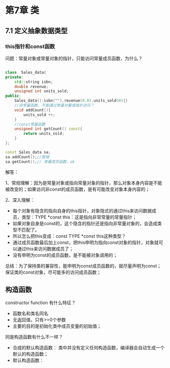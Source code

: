 # 第7章 类




## 7.1 定义抽象数据类型


### this指针和const函数

问题：常量对象或常量对象的指针，只能访问常量成员函数，为什么？


``` c++

class  Sales_data{
private:
    std::string isbn;
    double revenue;
    unsigned int units_sold;
public:
    Sales_data():isbn(""),revenue(0.0),units_sold(0){}
    //非常量函数，不能通过常量对量或指针访问？
    void addCount(){
        units_sold ++;
    }
    //const常量函数
    unsigned int getCount() const{
        return units_sold;
    }
};

const Sales_data sa;
sa.addCount();//报错
sa.getCount();// 常量成员函数，ok

```

解答：

1、常规理解：因为是常量对象或指向常量对象的指针，那么对象本身内容是不能被改变的；如果访问非const的成员函数，是有可能改变对象本身内容的；

2、深入理解：
* 每个对象有隐含的指向自身的this指针，对象隐式的通过this来访问数据成员，类型：TYPE *const this：这是指向非常常量的常量指针；
* 如果对象自身是const的，这个隐含的指针还是指向非常量对象的，会造成类型不匹配了。
* 所以怎么把this变成：const TYPE *const this这种类型？
* 通过成员函数最后加上const，把this申明为指向const对象的指针，对象就可以通过this来访问数据成员了；
* 没有申明为const的成员函数，是不能被对象调用的；

总结：为了保持类的兼容性，能申明为const成员函数的，就尽量声明为const；保证类的const对象，尽可能多的访问成员函数；



## 构造函数


constructor function 有什么特征？
* 函数名和类名同名
* 无返回值，只有>=0个参数
* 主要的目的是初始化类中成员变量的初始值；

同是构造函数有什么不一样？
* 合成的默认构造函数： 类中并没有定义任何构造函数，编译器会自动生成一个默认的构造函数；
* 默认构造函数：


